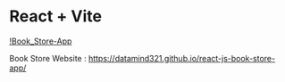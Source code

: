 # React + Vite

[!Book_Store-App](../src/assets/images/project.jpg)

Book Store Website : https://datamind321.github.io/react-js-book-store-app/
